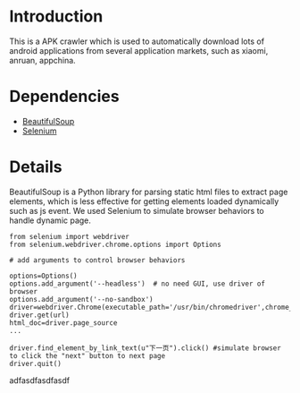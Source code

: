 # Introduction
  This is a APK crawler which is used to automatically download lots of android applications from several application markets, such as xiaomi, anruan, appchina.
# Dependencies
* [BeautifulSoup](https://www.crummy.com/software/BeautifulSoup/bs4/doc/) 
* [Selenium](https://pypi.org/project/selenium/)
# Details
  BeautifulSoup is a Python library for parsing static html files to extract page elements, which is less effective for getting elements loaded dynamically such as js event. We used Selenium to simulate browser behaviors to handle dynamic page.
  ```
  from selenium import webdriver
  from selenium.webdriver.chrome.options import Options
  
  # add arguments to control browser behaviors
  
  options=Options()
  options.add_argument('--headless')  # no need GUI, use driver of browser
  options.add_argument('--no-sandbox') 
  driver=webdriver.Chrome(executable_path='/usr/bin/chromedriver',chrome_options=options)
  driver.get(url)
  html_doc=driver.page_source
  ...
  
  driver.find_element_by_link_text(u"下一页").click() #simulate browser to click the "next" button to next page
  driver.quit()
  ```
  adfasdfasdfasdf
  
